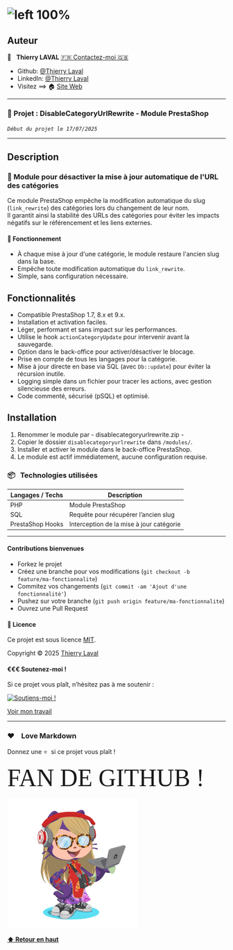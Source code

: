 # ![left 100%](https://raw.githubusercontent.com/thierry-laval/archives/master/images/logo-portfolio.png "Un bien beau logo !")

## Auteur

👤 &nbsp; **Thierry LAVAL** [🇫🇷 Contactez-moi 🇬🇧](mailto:contact@thierrylaval.dev)

* Github: [@Thierry Laval](https://github.com/thierry-laval)
* LinkedIn: [@Thierry Laval](https://www.linkedin.com/in/thierry-laval)
* Visitez ==> 🏠 [Site Web](https://thierrylaval.dev)

***

### 📎 Projet : DisableCategoryUrlRewrite - Module PrestaShop

_`Début du projet le 17/07/2025`_

***

## Description

### 🧩 Module pour désactiver la mise à jour automatique de l'URL des catégories

Ce module PrestaShop empêche la modification automatique du slug (`link_rewrite`) des catégories lors du changement de leur nom.  
Il garantit ainsi la stabilité des URLs des catégories pour éviter les impacts négatifs sur le référencement et les liens externes.

#### 🔁 Fonctionnement

* À chaque mise à jour d'une catégorie, le module restaure l'ancien slug dans la base.
* Empêche toute modification automatique du `link_rewrite`.
* Simple, sans configuration nécessaire.

## Fonctionnalités

* Compatible PrestaShop 1.7, 8.x et 9.x.
* Installation et activation faciles.
* Léger, performant et sans impact sur les performances.
* Utilise le hook `actionCategoryUpdate` pour intervenir avant la sauvegarde.
* Option dans le back-office pour activer/désactiver le blocage.
* Prise en compte de tous les langages pour la catégorie.
* Mise à jour directe en base via SQL (avec `Db::update`) pour éviter la récursion inutile.
* Logging simple dans un fichier pour tracer les actions, avec gestion silencieuse des erreurs.
* Code commenté, sécurisé (pSQL) et optimisé.

## Installation

1. Renommer le module par - disablecategoryurlrewrite.zip -
2. Copier le dossier `disablecategoryurlrewrite` dans `/modules/`.
3. Installer et activer le module dans le back-office PrestaShop.
4. Le module est actif immédiatement, aucune configuration requise.

### 📦 &nbsp; Technologies utilisées

| Langages / Techs | Description                              |
|------------------|------------------------------------------|
| PHP              | Module PrestaShop                        |
| SQL              | Requête pour récupérer l’ancien slug     |
| PrestaShop Hooks | Interception de la mise à jour catégorie |

***

#### Contributions bienvenues

* Forkez le projet  
* Créez une branche pour vos modifications (`git checkout -b feature/ma-fonctionnalite`)  
* Commitez vos changements (`git commit -am 'Ajout d'une fonctionnalité'`)  
* Pushez sur votre branche (`git push origin feature/ma-fonctionnalite`)  
* Ouvrez une Pull Request  

#### 📝 Licence

Ce projet est sous licence [MIT](LICENSE).

Copyright © 2025 [Thierry Laval](https://thierrylaval.dev)

#### €€€ Soutenez-moi !

Si ce projet vous plaît, n’hésitez pas à me soutenir :

<a href="https://paypal.me/thierrylaval01?country.x=FR&locale.x=fr_FR" target="_blank"><img src="https://www.paypalobjects.com/digitalassets/c/website/logo/full-text/pp_fc_hl.svg" alt="Soutiens-moi !" height="35" width="150"></a>

[Voir mon travail](https://github.com/thierry-laval)

***

### &hearts;&nbsp;&nbsp;&nbsp;&nbsp;Love Markdown

Donnez une ⭐️ &nbsp;si ce projet vous plaît !

<span style="font-family:Papyrus; font-size:4em;">FAN DE GITHUB !</span>

<a href="#"><img src="https://github.com/thierry-laval/P00-mes-archives/blob/master/images/octocat-oley.png" height="300"></a>

**[⬆ Retour en haut](#auteur)** <br>
